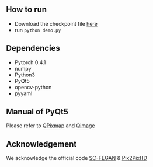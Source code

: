 ## How to run
* Download the checkpoint file [here](https://drive.google.com/file/d/1AjhjO4tmIdTESQvFVX8Eaq06FkVEmxgo/view?usp=sharing)
* run `python demo.py`
## Dependencies
* Pytorch 0.4.1
* numpy
* Python3
* PyQt5
* opencv-python
* pyyaml
## Manual of PyQt5
Please refer to [QPixmap](https://doc.qt.io/qtforpython/PySide2/QtGui/QPixmap.html#PySide2.QtGui.PySide2.QtGui.QPixmap.mask) and [Qimage](https://doc.qt.io/qtforpython/PySide2/QtGui/QImage.html)
## Acknowledgement
We acknowledge the official code [SC-FEGAN](https://github.com/run-youngjoo/SC-FEGAN) & [Pix2PixHD](https://github.com/NVIDIA/pix2pixHD)
